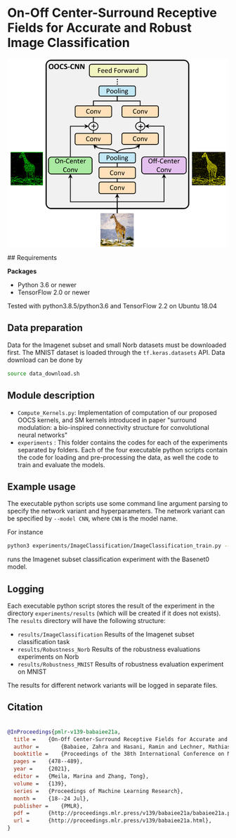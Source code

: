 # On-Off Center-Surround Receptive Fields for Accurate and Robust Image Classification


<p align="center">
  <img src="fig/OOCS.png" alt="drawing" width="500"/>
</p>
## Requirements

**Packages**
- Python 3.6 or newer
- TensorFlow 2.0 or newer

Tested with python3.8.5/python3.6 and TensorFlow 2.2 on Ubuntu 18.04

## Data preparation

Data for the Imagenet subset and small Norb datasets must be downloaded first. The MNIST dataset is loaded through the ```tf.keras.datasets``` API.
Data download can be done by 

```bash
source data_download.sh
```


## Module description

- ```Compute_Kernels.py```: Implementation of computation of our proposed OOCS kernels, and SM kernels introduced in paper "surround modulation: a bio-inspired connectivity structure for convolutional neural networks"
- ```experiments``` : This folder contains the codes for each of the experiments separated by folders. Each of the four executable python scripts contain the code for loading and pre-processing the data, as well the code to train and evaluate the models.

## Example usage

The executable python scripts use some command line argument parsing to specify the network variant and hyperparameters.
The network variant can be specified by ```--model CNN```, where ```CNN``` is the model name. 

For instance

```bash
python3 experiments/ImageClassification/ImageClassification_train.py --model Basenet0 --epochs 25 --lr 0.0001
```

runs the Imagenet subset classification experiment with the Basenet0 model.

## Logging

Each executable python script stores the result of the experiment in the directory ```experiments/results``` (which will be created if it does not exists).
The ```results``` directory will have the following structure:

- ```results/ImageClassification``` Results of the Imagenet subset classification task
- ```results/Robustness_Norb``` Results of the robustness evaluations experiments on Norb
- ```results/Robustness_MNIST``` Results of robustness evaluation experiment on MNIST


The results for different network variants will be logged in separate files.

## Citation

```bibtex

@InProceedings{pmlr-v139-babaiee21a,
  title = 	 {On-Off Center-Surround Receptive Fields for Accurate and Robust Image Classification},
  author =       {Babaiee, Zahra and Hasani, Ramin and Lechner, Mathias and Rus, Daniela and Grosu, Radu},
  booktitle = 	 {Proceedings of the 38th International Conference on Machine Learning},
  pages = 	 {478--489},
  year = 	 {2021},
  editor = 	 {Meila, Marina and Zhang, Tong},
  volume = 	 {139},
  series = 	 {Proceedings of Machine Learning Research},
  month = 	 {18--24 Jul},
  publisher =    {PMLR},
  pdf = 	 {http://proceedings.mlr.press/v139/babaiee21a/babaiee21a.pdf},
  url = 	 {http://proceedings.mlr.press/v139/babaiee21a.html},
}
```